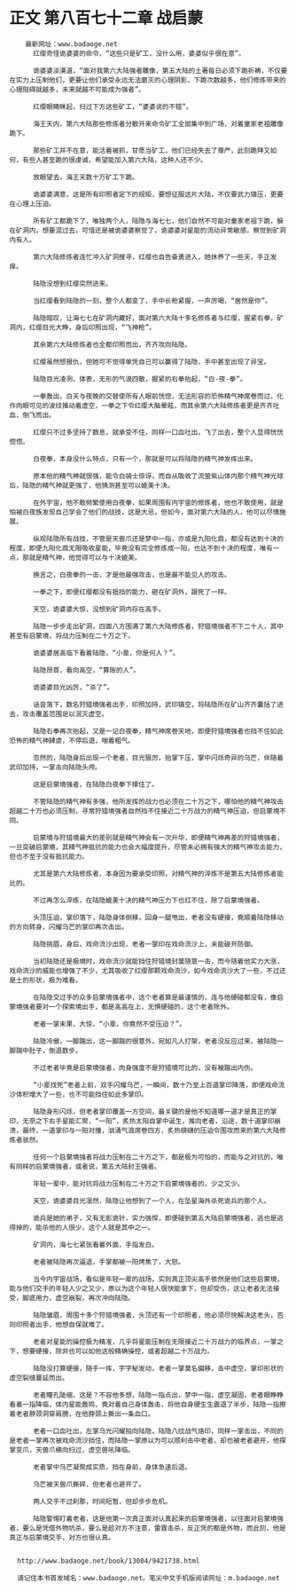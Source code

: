 # 正文 第八百七十二章 战启蒙
        最新网址：www.badaoge.net
          红缨奇怪诡婆婆的命令，“这些只是矿工，没什么用，婆婆似乎很在意”。
      
          诡婆婆淡漠道，“面对我第六大陆强者雕像，第五大陆的土著每日必须下跪祈祷，不仅要在实力上压制他们，更要让他们承受永远无法磨灭的心理阴影，下跪次数越多，他们修炼带来的心理阻碍就越多，未来就越不可能成为强者”。
      
          红缨眼睛眯起，扫过下方这些矿工，“婆婆说的不错”。
      
          海王天内，第六大陆那些修炼者分散开来命令矿工全部集中到广场，对着童家老祖雕像跪下。
      
          那些矿工并不在意，能活着被抓，甘愿当矿工，他们已经失去了尊严，此刻跪拜又如何，有些人甚至跪的很虔诚，希望能加入第六大陆，这种人还不少。
      
          放眼望去，海王天数十万矿工下跪。
      
          诡婆婆满意，这是所有印照者定下的规矩，要想征服这片大陆，不仅要武力镇压，更要在心理上压迫。
      
          所有矿工都跪下了，唯独两个人，陆隐与海七七，他们自然不可能对童家老祖下跪，躲在矿洞内，想要混过去，可惜还是被诡婆婆察觉了，诡婆婆对星能的流动异常敏感，察觉到矿洞内有人。
      
          第六大陆修炼者连忙冲入矿洞搜寻，红缨也自告奋勇进入，她休养了一些天，手正发痒。
      
          陆隐没想到红缨突然进来。
      
          当红缨看到陆隐的一刻，整个人都变了，手中长枪紧握，一声厉喝，“居然是你”。
      
          陆隐暗叹，让海七七在矿洞内藏好，面对第六大陆十多名修炼者与红缨，握紧右拳，矿洞内，红缨目光大睁，身后印照出现，“飞神枪”。
      
          其余第六大陆修炼者也全都印照而出，齐齐攻向陆隐。
      
          红缨虽然想报仇，但她可不觉得单凭自己可以赢得了陆隐，手中甚至出现了异宝。
      
          陆隐目光凌冽，体表，无形的气浪四散，握紧的右拳抬起，“白-夜-拳”。
      
          一拳轰出，白天与夜晚的交替使所有人眼前恍惚，无法形容的恐怖精气神席卷而过，化作肉眼可见的波纹推动着虚空，一拳之下令红缨大脑晕眩，而其余第六大陆修炼者更是齐齐吐血，倒飞而出。
      
          红缨只不过多坚持了数息，就承受不住，同样一口血吐出，飞了出去，整个人显得恍恍惚惚。
      
          白夜拳，本身没什么特点，只有一个，那就是可以将陆隐的精气神发挥出来。
      
          原本他的精气神就很强，能令白骑士惊讶，而自从吸收了流萤紫山体内那个精气神光球后，陆隐的精气神就更强了，他猜测甚至可以媲美十决。
      
          在外宇宙，他不敢频繁使用白夜拳，如果周围有内宇宙的修炼者，他也不敢使用，就是怕被白夜族发现自己学会了他们的战技，这是大忌，但如今，面对第六大陆的人，他可以尽情施展。
      
          纵观陆隐所有战技，不管是天兽爪还是梦中一指，亦或是九阳化鼎，都没有达到十决的程度，即便九阳化鼎无限吸收星能，毕竟没有完全修炼成一阳，也达不到十决的程度，唯有一点，那就是精气神，他觉得可以与十决媲美。
      
          换言之，白夜拳的一击，才是他最强攻击，也是最不能见人的攻击。
      
          一拳之下，即便红缨都没有抵挡的能力，砸在矿洞外，跟死了一样。
      
          天空，诡婆婆大惊，没想到矿洞内存在高手。
      
          陆隐一步步走出矿洞，四面八方围满了第六大陆修炼者，狩猎境强者不下二十人，其中甚至有启蒙境，将战力压制在二十万之下。
      
          诡婆婆居高临下看着陆隐，“小辈，你是何人？”。
      
          陆隐昂首，看向高空，“算账的人”。
      
          诡婆婆目光凶厉，“杀了”。
      
          话音落下，数名狩猎境强者出手，印照加持，武印镇空，将陆隐所在矿山齐齐囊括了进去，攻击覆盖范围足以泯灭虚空。
      
          陆隐右拳再次抬起，又是一记白夜拳，精气神席卷天地，即便狩猎境强者也挡不住如此恐怖的精气神肆虐，不停后退，喘着粗气。
      
          忽然的，陆隐身后出现一个老者，目光狠厉，抬掌下压，掌中闪烁奇异的乌芒，伴随着武印加持，一掌击向陆隐头颅。
      
          这是启蒙境强者，在陆隐白夜拳下撑住了。
      
          不管陆隐的精气神有多强，他所发挥的战力也必须在二十万之下，哪怕他的精气神攻击超越二十万也必须压制，寻常狩猎境强者自然挡不住接近二十万战力的精气神压迫，但启蒙境不同。
      
          启蒙境与狩猎境最大的差别就是精气神会有一次升华，即便精气神再差的狩猎境强者，一旦突破启蒙境，其精气神抵抗的能力也会大幅度提升，尽管未必拥有强大的精气神攻击能力，但也不至于没有抵抗能力。
      
          尤其是第六大陆修炼者，本身因为要承受印照，对精气神的淬炼不是第五大陆修炼者能比的。
      
          不过再怎么淬炼，在陆隐媲美十决的精气神压力下也扛不住，除了启蒙境强者。
      
          头顶压迫，掌印落下，陆隐身体侧移，回身一腿甩出，老者没有硬接，竟顺着陆隐移动的方向转身，闪耀乌芒的掌印再次击出。
      
          陆隐挑眉，身后，戏命流沙出现，老者一掌印在戏命流沙上，未能破开防御。
      
          当初陆隐还是极境时，戏命流沙就能挡住狩猎境封莫随意一击，而今随着他实力大涨，戏命流沙的威能也增强了不少，尤其吸收了红缨那颗戏命流沙，如今戏命流沙大了一些，不过还是土的形状，极为难看。
      
          在陆隐交过手的众多启蒙境强者中，这个老者算是最谨慎的，连与他硬碰都没有，像启蒙境强者要对一个探索境出手，都是高高在上，无惧硬碰的，这个老者除外。
      
          老者一掌未果，大惊，“小辈，你竟然不受压迫？”。
      
          陆隐冷傲，一脚踹出，这一脚踹的很意外，宛如凡人打架，老者没反应过来，被陆隐一脚踹中肚子，倒退数步。
      
          不过老者毕竟是启蒙境强者，肉身强度不是狩猎境可比的，没有被踹出内伤。
      
          “小辈找死”老者上前，双手闪耀乌芒，一瞬间，数十乃至上百道掌印降落，即便戏命流沙体积增大了一些，也不可能挡住如此多掌印。
      
          陆隐身形闪烁，但老者掌印覆盖一方空间，最关键的是他不知道哪一道才是真正的掌印，无奈之下右手星能汇聚，“一阳”，炙热太阳自掌中诞生，推向老者，沿途，数十道掌印崩溃，最终，一道掌印与一阳对撞，汹涌气浪席卷四方，炙热磅礴的压迫令围攻而来的第六大陆修炼者骇然。
      
          任何一个启蒙境强者将战力压制在二十万之下，都是极为可怕的，而能与之对抗的，唯有同样的启蒙境强者，或者说，第五大陆封王强者。
      
          年轻一辈中，能对抗将战力压制在二十万之下启蒙境强者的，少之又少。
      
          天空，诡婆婆目光凛然，陆隐让他想到了一个人，在坠星海外杀死诡兵的那个人。
      
          诡兵是她的弟子，又有无影诡针，实力强悍，即便碰到第五大陆启蒙境强者，逃也是逃得掉的，能杀他的人很少，这个人就是其中之一。
      
          矿洞内，海七七紧张看着外面，手指发白。
      
          老者被陆隐再次逼退，手掌都被一阳烤焦了，大怒。
      
          当今内宇宙战场，看似是年轻一辈的战场，实则真正顶尖高手依然是他们这些启蒙境，能与他们交手的年轻人少之又少，原以为这个年轻人很快能拿下，但却受伤，这让老者无法接受，脚底用力，虚空崩裂，再次冲向陆隐。
      
          陆隐皱眉，周围十多个狩猎境强者，头顶还有一个印照者，他必须尽快解决这老头，否则印照者出手，他想自保就难了。
      
          老者对星能的操控极为精准，几乎将星能压制在无限接近二十万战力的临界点，一掌之下，想要硬接，除非也可以如他这般精确操控，或者超越二十万战力。
      
          陆隐没打算硬接，随手一挥，宇字秘发动，老者一掌莫名偏移，击中虚空，掌印形状的虚空裂缝蔓延而出。
      
          老者瞳孔陡缩，这是？不容他多想，陆隐一指点出，梦中一指，虚空凝固，老者眼睁睁看着一指降临，体内星能轰鸣，竟对着自己身体轰击，将他自身硬生生震退了半步，陆隐一指擦着老者脖颈洞穿肩膀，在他脖颈上撕出一条血口。
      
          老者一口血吐出，左掌乌光闪耀拍向陆隐，陆隐八纹战气烙印，同样一掌击出，不同的是老者一掌再次被戏命流沙挡住，而陆隐一掌原以为可以顺利击中老者，却也被老者避开，他探掌变爪，天兽爪横向扫过，虚空兽吼降临。
      
          老者掌中乌芒凝聚成实质，挡在身前，身体急速后退。
      
          乌芒被天兽爪撕碎，但老者也避开了。
      
          两人交手不过刹那，时间短暂，但却步步危机。
      
          陆隐警惕盯着老者，这是他第一次真正面对认真起来的启蒙境强者，以往面对启蒙境强者，要么是凭借外物坑杀，要么是趁对方不注意，雷霆击杀，反正凭的都是外物，而此刻，他是真正与启蒙境交手，对方也很认真。
      
      
      http://www.badaoge.net/book/13084/9421738.html
      
      请记住本书首发域名：www.badaoge.net。笔尖中文手机版阅读网址：m.badaoge.net